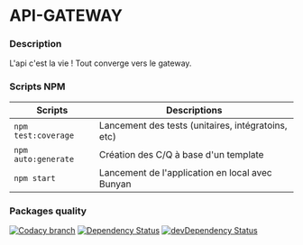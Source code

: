 # API-GATEWAY

### Description

L'api c'est la vie ! Tout converge vers le gateway.

### Scripts NPM

Scripts | Descriptions
------------ | -------------
```npm test:coverage``` | Lancement des tests (unitaires, intégratoins, etc)
```npm auto:generate``` | Création des C/Q à base d'un template
```npm start``` | Lancement de l'application en local avec Bunyan

### Packages quality

[![Codacy branch](https://img.shields.io/codacy/61e9f27af1c24bc2b9fbc78e9df6dfe0/master.svg?style=flat-square)](https://www.codacy.com/app/team_abibao/api-gateway)
[![Dependency Status](https://david-dm.org/abibao/api-gateway.svg?style=flat-square)](https://david-dm.org/abibao/api-gateway)
[![devDependency Status](https://david-dm.org/abibao/api-gateway/dev-status.svg?style=flat-square)](https://david-dm.org/abibao/api-gateway#info=devDependencies)
